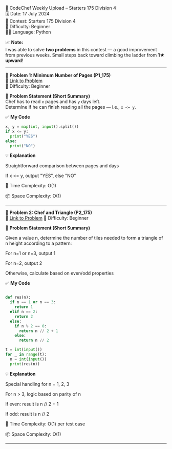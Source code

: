 🚀 CodeChef Weekly Upload – Starters 175 Division 4  
🗓️ Date: 17 July 2024  
📁 Contest: Starters 175 Division 4  
🎯 Difficulty: Beginner  
👨‍💻 Language: Python  

📈 **Note:**  
I was able to solve **two problems** in this contest — a good improvement from previous weeks. Small steps back toward climbing the ladder from **1★ upward**!

---

🧩 **Problem 1: Minimum Number of Pages (P1_175)**  
🔗 [Link to Problem](https://www.codechef.com/problems/P1_175)  
🚩 Difficulty: Beginner  

📝 **Problem Statement (Short Summary)**  
Chef has to read `x` pages and has `y` days left.  
Determine if he can finish reading all the pages — i.e., `x <= y`.

✅ **My Code**
```python
x, y = map(int, input().split())
if x <= y:
  print("YES")
else:
  print("NO")
```
💡 **Explanation**

Straightforward comparison between pages and days

If x <= y, output "YES", else "NO"

🧠 Time Complexity: O(1)

📦 Space Complexity: O(1)

---


🧩 **Problem 2: Chef and Triangle (P2_175)**  
🔗 [Link to Problem](https://www.codechef.com/problems/P2_175)
🚩 Difficulty: Beginner  

📝 **Problem Statement (Short Summary)**  

Given a value n, determine the number of tiles needed to form a triangle of n height according to a pattern:

For n=1 or n=3, output 1

For n=2, output 2

Otherwise, calculate based on even/odd properties

✅ **My Code**
```python

def res(n):
  if n == 1 or n == 3:
    return 1
  elif n == 2:
    return 2
  else:
    if n % 2 == 0:
      return n // 2 + 1
    else:
      return n // 2

t = int(input())
for _ in range(t):
  n = int(input())
  print(res(n))


```
💡 **Explanation**

Special handling for n = 1, 2, 3

For n > 3, logic based on parity of n

If even: result is n // 2 + 1

If odd: result is n // 2

🧠 Time Complexity: O(1) per test case

📦 Space Complexity: O(1)

---

